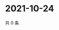 # 2021-10-24

共 0 条

<!-- BEGIN WEIBO -->
<!-- 最后更新时间 Sun Oct 24 2021 01:08:06 GMT+0800 (China Standard Time) -->

<!-- END WEIBO -->
